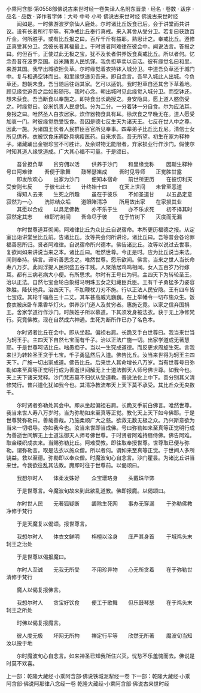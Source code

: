小乘阿含部·第0558部佛说古来世时经一卷失译人名附东晋录
· 经名 · 卷数 · 跋序
· 品名 · 品数 · 译作者字体：大号 中号 小号
佛说古来世时经
佛说古来世时经
　　闻如是。一时佛游波罗奈仙人鹿处。尔时诸比丘饭食已后。会于讲堂而共讲议。设有长者所行平等。有净戒比丘奉行真戒。来入其舍从受分卫。若复曰获致百斤金。何所胜乎。或有比丘报之曰。百斤千斤有益耶。熟思计之。奉戒比丘。遵修正真受其分卫。念彼长者其福最上。于时贤者阿难律在彼会中。闻说法言。答报之曰。何但百千。正使过此无极之宝。犹不及长者供养饭食真戒比丘。所以者何。忆念吾昔在波罗奈国。谷米踊贵人民饥馑。我负担草卖以自活。彼有缘觉名曰和里。来游其国。我早出城欲担负草。尔时缘觉着衣持钵入城分卫。中道吾负草还于城门中。复与相遇空钵而出。和里缘觉遥见吾来。即自念言。吾早入城此人出城。今负草还。想朝未食。吾当随后往诣其家。乞可以适饥。我时担草自还其舍下草着地。顾见缘觉追吾之后如影随形。我时心念。朝出城时见此缘觉入城分卫。而空钵还。想未获食。吾当断食以奉施之。即持食出长跪授之。身安隐具。愿上道人愍伤受之。时缘觉曰。谷米饥贵人民虚饥。分为二分。一分着钵一分自食。尔为应法耳。身报之曰。唯然圣人白衣居家。炊作器物食具有耳。徐炊食之早晚无在。道人愿受加哀一门。时彼缘觉悉受饭食。吾因是德七反生天为诸天王。七反在世人中之尊。因此一施。为诸国王长者人民群臣百官所见奉事。四辈弟子比丘比丘尼。清信士女所见供养。衣被饮食床褥卧具病瘦医药。自来求吾。吾无所望。初生在家为释种子。诸藏踊出金银珍宝不可胜计。及余财物无能限者。弃家损业行作沙门。假使尔时知其道人缘觉道成。广大其心福不可量。于是颂曰。

　　吾曾担负草　　贫穷佣以活
　　供养于沙门　　和里缘觉称
　　因斯生释种　　号曰阿难律
　　吾便于歌舞　　鼓琴瑟笛成
　　吾时见导师　　正觉胜甘露
　　即发欣欢心　　出家为沙门
　　便知本宿命　　前世所更历
　　在彼忉利天　　受安则七反
　　于彼七此七　　计终始十四
　　在天上世间　　未曾至恶道
　　得知人去来　　生死之所趣
　　虽在于彼乐　　不如圣道甘
　　以五品定意　　寂然为一心
　　洗除结众垢　　道眼睹清净
　　所用故出家　　在家损其业
　　其愿以合成　　以具足佛教
　　亦不乐于生　　亦不乐求死
　　初不择其时　　寂然定其志
　　维耶竹树间　　吾命尽于彼
　　在于竹树下　　灭度而无漏

　　尔时世尊道耳彻闻。阿难律比丘为众比丘自说宿命。本所更历福德之报。从定室出诣讲堂坐比丘前。告诸比丘。汝等共会何所讲论。诸比丘曰。吾等普会各论罪福善恶所归。贤者阿难律。自说宿命所兴德本。佛告诸比丘。汝等以说过去世事。复欲闻如来讲说当来之本。诸比丘曰。唯然世尊。今正是时。应为比丘说当来法。闻则奉持。佛言。谛听善思念之。唯然世尊。愿乐欲闻。佛言。当来之世人当长命寿八万岁。此阎浮提人民炽盛五谷丰贱。人聚落居鸡鸣相闻。女人五百岁乃行嫁耳。都有三病老病大小便。有所思求。尔时有王号曰为轲。主四天下为转轮圣王。治以正法。自然七宝金轮白象绀马明珠玉女之妇藏臣兵臣。王有千子勇猛多力姿容殊胜。降伏他兵。治四天下。不加鞭杖刀刃不施。行以正法人民安隐。王有四车皆七宝成。其轮千辐高三十二丈。其车甚高威光巍巍。在上举幡令一切布施众生。饭食衣被床卧车乘香华灯火。供养沙门道人及贫穷者。惠施讫竟。以家之信弃国捐王。舍家学道行作沙门。时族姓子所以慕道。下其须发身被法衣。获于无上净修梵行。究竟佛教。现在自然成六神通。生死为断所作已办了名色本。

　　尔时贤者比丘在会中。即从坐起。偏袒右肩。长跪叉手白世尊曰。我当来世当为轲王乎。主四天下自然七宝而有千子。治以正法广施一切。出家学道成无著慧耶。于是世尊呵诘比丘。咄愚痴子。当以一生究成道德。而反更求周旋生死。言我来世为转轮圣王贪于七宝。千子勇猛然后入道。佛告比丘。汝当来世得为轲王主四天下。广施一切出家成道。佛告比丘。后来世人其命增长八万岁。当有世尊号曰弥勒如来至真等正觉明行成为善逝世间解无上士道法御天人师号佛世尊。如我今也。天上天下诸天梵释。沙门梵志莫不归伏从受道教。普说法化上中下。善分别其义清修梵行。普兴道化犹如我今也。其清净教流布天上天下莫不承受。其比丘众无央数千。

　　尔时贤者弥勒处其会中。即从坐起偏袒右肩。长跪叉手前白佛言。唯然世尊。我当来世人寿八万岁时。当为弥勒如来至真等正觉。教化天上天下如今佛耶。于是世尊赞弥勒曰。善哉善哉。乃施柔顺广大之慈。欲救无数无极之众。乃兴斯意欲为当来一切唱导。亦如我今也。汝当来世即当成佛。号曰弥勒如来至真等正觉明行成为善逝世间解无上士道法御天人师号佛世尊。于时贤者阿难持扇侍佛。佛告阿难。取金缕织成衣来。当赐弥勒比丘。阿难受教。即往取奉授世尊。世尊取已便与弥勒。谓弥勒言。取是法衣以施众僧。所以者何。谓如来至真等正觉。于世间人多所饶益。救以至德。弥勒即以奉众僧。时魔波旬心自念言。沙门瞿昙。为诸比丘讲当来世。今我欲往乱其法教。魔即时往于世尊前。以偈颂曰。

　　我想尔时人　　体柔发姝好
　　众宝璎珞身　　头戴珠华饰

　　于是世尊言。今魔波旬故来到此欲乱道教。佛即报魔。以偈颂曰。

　　尔时世人民　　无著狐疑断
　　蠲除生死网　　事办无穿漏
　　于弥勒佛教　　净修于梵行

　　于是天魔复以偈颂。报世尊言。

　　我想尔时人　　体衣文鲜明
　　栴檀以涂身　　庄严其身首
　　于城鸡头末　　轲王之治处

　　于是世尊以偈报魔曰。

　　尔时人至诚　　无我无所受
　　不用珍异物　　心无所贪着
　　在于弥勒世　　清修于梵行

　　魔人以偈复报佛言。

　　我想尔时人　　贪宝好饮食
　　便工于歌舞　　但乐鼓琴瑟
　　在于鸡头末　　轲王之所处

　　时佛以偈复报魔言。

　　彼人度无极　　坏网无所拘
　　禅定行平等　　欣然无所著
　　魔波旬当知　　汝以投于地

　　尔时魔波旬心自念言。如来神圣已知我所住兴灭。忧愁不乐羞愧而去。佛说是时莫不欢喜。

上一部：乾隆大藏经·小乘阿含部·佛说铁城泥犁经一卷
下一部：乾隆大藏经·小乘阿含部·佛说阿那律八念经一卷
乾隆大藏经·小乘阿含部·佛说古来世时经